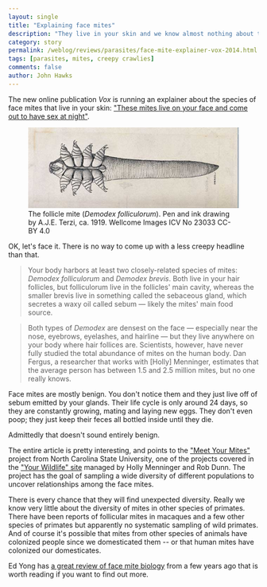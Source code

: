 ```yaml
---
layout: single 
title: "Explaining face mites" 
description: "They live in your skin and we know almost nothing about their evolution." 
category: story
permalink: /weblog/reviews/parasites/face-mite-explainer-vox-2014.html
tags: [parasites, mites, creepy crawlies] 
comments: false 
author: John Hawks 
---
```



The new online publication <em>Vox</em> is running an explainer about the species of face mites that live in your skin: <a href="http://www.vox.com/2014/6/11/5799992/these-mites-live-on-your-face-and-come-out-to-have-sex-at-night">"These mites live on your face and come out to have sex at night"</a>. 

<figure>
<img src="/images/follicle-mite-drawing-wellcome.jpg" alt="Follicle mite drawing, from Wellcome Images" />
<figcaption>The follicle mite (<em>Demodex folliculorum</em>). Pen and ink drawing by A.J.E. Terzi, ca. 1919. Wellcome Images ICV No 23033 CC-BY 4.0</figcaption>
</figure>

OK, let's face it. There is no way to come up with a less creepy headline than that. 

<blockquote>Your body harbors at least two closely-related species of mites: <em>Demodex folliculorum</em> and <em>Demodex brevis</em>. Both live in your hair follicles, but folliculorum live in the follicles' main cavity, whereas the smaller brevis live in something called the sebaceous gland, which secretes a waxy oil called sebum — likely the mites' main food source.</blockquote>

<blockquote>Both types of <em>Demodex</em> are densest on the face — especially near the nose, eyebrows, eyelashes, and hairline — but they live anywhere on your body where hair follices are. Scientists, however, have never fully studied the total abundance of mites on the human body. Dan Fergus, a researcher that works with [Holly] Menninger, estimates that the average person has between 1.5 and 2.5 million mites, but no one really knows.</blockquote>

Face mites are mostly benign. You don't notice them and they just live off of sebum emitted by your glands. Their life cycle is only around 24 days, so they are constantly growing, mating and laying new eggs. They don't even poop; they just keep their feces all bottled inside until they die. 

Admittedly that doesn't sound entirely benign. 

The entire article is pretty interesting, and points to the <a href="http://mymites.yourwildlife.org">"Meet Your Mites"</a> project from North Carolina State University, one of the projects covered in the <a href="http://www.yourwildlife.org">"Your Wildlife" site</a> managed by Holly Menninger and Rob Dunn. The project has the goal of sampling a wide diversity of different populations to uncover relationships among the face mites. 

There is every chance that they will find unexpected diversity. Really we know very little about the diversity of mites in other species of primates. There have been reports of follicular mites in macaques and a few other species of primates but apparently no systematic sampling of wild primates. And of course it's possible that mites from other species of animals have colonized people since we domesticated them -- or that human mites have colonized our domesticates. 

Ed Yong has <a href="http://blogs.discovermagazine.com/notrocketscience/2012/08/31/everything-you-never-wanted-to-know-about-the-mites-that-eat-crawl-and-have-sex-on-your-face/#.U5ykntxM7ie">a great review of face mite biology</a> from a few years ago that is worth reading if you want to find out more. 



